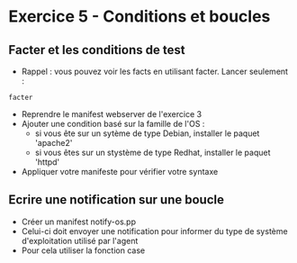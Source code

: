 # Exercice 5 - Conditions et boucles

## Facter et les conditions de test

* Rappel : vous pouvez voir les facts en utilisant facter. Lancer seulement :
```shell
facter
```

* Reprendre le manifest webserver de l'exercice 3
* Ajouter une condition basé sur la famille de l'OS :
    * si vous ête sur un sytème de type Debian, installer le paquet 'apache2'
    * si vous êtes sur un stystème de type Redhat, installer le paquet 'httpd'
* Appliquer votre manifeste pour vérifier votre syntaxe


## Ecrire une notification sur une boucle

* Créer un manifest notify-os.pp 
* Celui-ci doit envoyer une notification pour informer du type de système d'exploitation utilisé par l'agent
* Pour cela utiliser la fonction case 